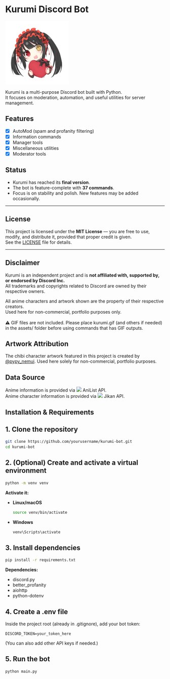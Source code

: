 # Kurumi Discord Bot

<img src="assets/kurumichibi.png" width="200" />

Kurumi is a multi-purpose Discord bot built with Python.  
It focuses on moderation, automation, and useful utilities for server management.  

## Features
- [x] AutoMod (spam and profanity filtering)  
- [x] Information commands  
- [x] Manager tools  
- [x] Miscellaneous utilities  
- [x] Moderator tools  

## Status
- Kurumi has reached its **final version**. 
- The bot is feature-complete with **37 commands**. 
- Focus is on stability and polish. New features may be added occasionally.

---

## License
This project is licensed under the **MIT License** — you are free to use, modify, and distribute it, provided that proper credit is given.  
See the [LICENSE](LICENSE) file for details.  

---

## Disclaimer
Kurumi is an independent project and is **not affiliated with, supported by, or endorsed by Discord Inc.**  
All trademarks and copyrights related to Discord are owned by their respective owners.  

All anime characters and artwork shown are the property of their respective creators.  
Used here for non-commercial, portfolio purposes only. <br><br>
⚠️ GIF files are not included. Please place kurumi.gif (and others if needed) in the assets/ folder before using commands that has GIF outputs.

## Artwork Attribution

The chibi character artwork featured in this project is created by [@pypy_nemui](https://x.com/pypy_nemui/status/1130490628096217088). Used here solely for non-commercial, portfolio purposes.

## Data Source
Anime information is provided via <a href="https://anilist.co/"><img src="https://anilist.co/img/icons/android-chrome-512x512.png" width="16" /></a> AniList API.<br>
Anime character information is provided via <a href="https://jikan.moe/"><img src="https://cdn.myanimelist.net/img/sp/icon/apple-touch-icon-256.png" width="16" /></a> Jikan API.

## Installation & Requirements

## 1. Clone the repository
```bash
git clone https://github.com/yourusername/kurumi-bot.git
cd kurumi-bot
```

## 2. (Optional) Create and activate a virtual environment
```bash
python -m venv venv
```

**Activate it:**
- **Linux/macOS**
  ```bash
  source venv/bin/activate
  ```
- **Windows**
  ```bash
  venv\Scripts\activate
  ```

## 3. Install dependencies
```bash
pip install -r requirements.txt
```

**Dependencies:**
- discord.py  
- better_profanity  
- aiohttp  
- python-dotenv  

## 4. Create a .env file
Inside the project root (already in .gitignore), add your bot token:

```env
DISCORD_TOKEN=your_token_here
```

(You can also add other API keys if needed.)

## 5. Run the bot
```bash
python main.py
```






